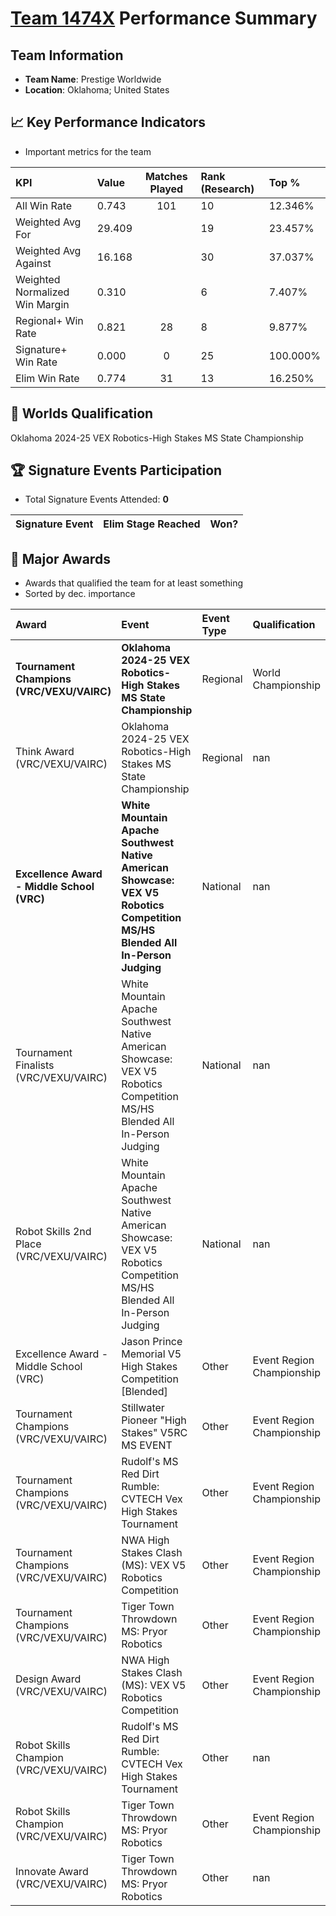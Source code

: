 # [Team 1474X](https://https://www.robotevents.com/teams/V5RC/1474X) Performance Summary

##  Team Information
- **Team Name**: Prestige Worldwide
- **Location**: Oklahoma; United States

## 📈 Key Performance Indicators
- Important metrics for the team

| KPI | Value | Matches Played | Rank (Research) | Top % |
|:---|:-----|:--------------:|:----|:-----|
| All Win Rate | 0.743 | 101 | 10 | 12.346% |
| Weighted Avg For | 29.409 |  | 19 | 23.457% |
| Weighted Avg Against | 16.168 |  | 30 | 37.037% |
| Weighted Normalized Win Margin | 0.310 |  | 6 | 7.407% |
| Regional+ Win Rate | 0.821 | 28 | 8 | 9.877% |
| Signature+ Win Rate | 0.000 | 0 | 25 | 100.000% |
| Elim Win Rate | 0.774 | 31 | 13 | 16.250% |


## 🎯 Worlds Qualification
Oklahoma 2024-25 VEX Robotics-High Stakes MS State Championship

## 🏆 Signature Events Participation
- Total Signature Events Attended: **0**

| Signature Event | Elim Stage Reached | Won? |
|:----------------|:-------------------|:----|


## 🥇 Major Awards
- Awards that qualified the team for at least something
- Sorted by dec. importance

| Award | Event | Event Type | Qualification |
|:------|:------|:-----------|:--------------|
| **Tournament Champions (VRC/VEXU/VAIRC)** | **Oklahoma 2024-25 VEX Robotics-High Stakes MS State Championship** | Regional | World Championship |
| Think Award (VRC/VEXU/VAIRC) | Oklahoma 2024-25 VEX Robotics-High Stakes MS State Championship | Regional | nan |
| **Excellence Award - Middle School (VRC)** | **White Mountain Apache Southwest Native American Showcase: VEX V5 Robotics Competition MS/HS Blended All In-Person Judging** | National | nan |
| Tournament Finalists (VRC/VEXU/VAIRC) | White Mountain Apache Southwest Native American Showcase: VEX V5 Robotics Competition MS/HS Blended All In-Person Judging | National | nan |
| Robot Skills 2nd Place (VRC/VEXU/VAIRC) | White Mountain Apache Southwest Native American Showcase: VEX V5 Robotics Competition MS/HS Blended All In-Person Judging | National | nan |
| Excellence Award - Middle School (VRC) | Jason Prince Memorial V5 High Stakes Competition [Blended] | Other | Event Region Championship |
| Tournament Champions (VRC/VEXU/VAIRC) | Stillwater Pioneer "High Stakes" V5RC MS EVENT | Other | Event Region Championship |
| Tournament Champions (VRC/VEXU/VAIRC) | Rudolf's MS Red Dirt Rumble: CVTECH Vex High Stakes Tournament | Other | Event Region Championship |
| Tournament Champions (VRC/VEXU/VAIRC) | NWA High Stakes Clash (MS): VEX V5 Robotics Competition | Other | Event Region Championship |
| Tournament Champions (VRC/VEXU/VAIRC) | Tiger Town Throwdown MS: Pryor Robotics | Other | Event Region Championship |
| Design Award (VRC/VEXU/VAIRC) | NWA High Stakes Clash (MS): VEX V5 Robotics Competition | Other | Event Region Championship |
| Robot Skills Champion (VRC/VEXU/VAIRC) | Rudolf's MS Red Dirt Rumble: CVTECH Vex High Stakes Tournament | Other | nan |
| Robot Skills Champion (VRC/VEXU/VAIRC) | Tiger Town Throwdown MS: Pryor Robotics | Other | Event Region Championship |
| Innovate Award (VRC/VEXU/VAIRC) | Tiger Town Throwdown MS: Pryor Robotics | Other | nan |

